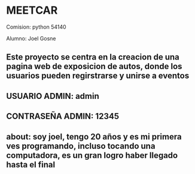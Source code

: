 # MEETCAR

Comision: python 54140

Alumno: Joel Gosne

## Este proyecto se centra en la creacion de una pagina web de exposicion de autos, donde los usuarios pueden regirstrarse y unirse a eventos

## USUARIO ADMIN: admin
## CONTRASEÑA ADMIN: 12345

## about: soy joel, tengo 20 años y es mi primera ves programando, incluso tocando una computadora, es un gran logro haber llegado hasta el final
